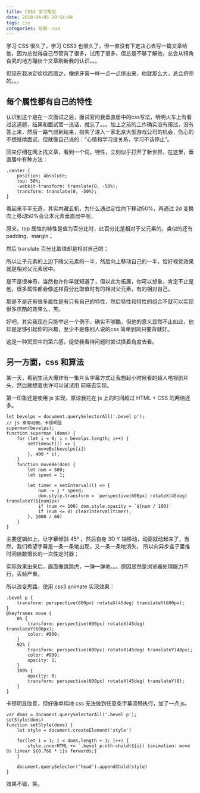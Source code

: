 ```yaml
---
title: CSS3 学习笔记
date: 2018-04-05 20:54:04
tags: css
categories: 前端--css
---
```


学习 CSS 很久了，学习 CSS3 也很久了，但一直没有下定决心去写一篇文章给他，因为总觉得自己尽管背了很多，试用了很多，但总是不够了解他，总会从犄角旮旯的地方蹦出个文章刷新我的认识。。。

但现在我决定徐徐而图之，像挤牙膏一样一点一点挤出来，他就那么大，总会挤完的。。。

<!-- more -->

## 每个属性都有自己的特性

认识到这个是在一次面试之后，面试官问我垂直居中的css写法，明明火车上有看过这道题，结果和面试官一说话，就忘了。。。加上之前的工作确实没有用过，没有答上来，然后一路气弱到结束，损失了进入一家北京大型游戏公司的机会，伤心的不想继续面试，但就像自己说的：“心情和学习没关系，学习不该停止”。

回来仔细在网上找文章，看到一个词，特性，立刻似乎打开了新世界，在这里，垂直居中有种方法：

```
.center {
    position: absolute;
    top: 50%;
    -webkit-transform: translate(0, -50%);
    transform: translate(0, -50%);
}
```

看起来平平无奇，其实内藏玄机，为什么通过定位向下移动50%，再通过 2d 变换向上移动50%会让本元素垂直居中呢，

原来，top 属性的特性是值为百分比时，此百分比是相对于父元素的，类似的还有 padding、margin；

然后 translate 百分比取值却是相对自己的；

所以让子元素的上边下降父元素的一半，然后向上移动自己的一半，恰好视觉效果就是相对父元素居中。

是不是很神奇，当然也许你早就知道了，但以此为拓展，你可以想象，肯定不止是他，很多属性都会像这样百分比取值时有的相对父元素，有的相对自己，

那是不是还有很多属性是有只有自己的特性，然后特性和特性的组合不就可以实现很多炫酷的效果么，笑。

好吧，其实我现在只能举这一个例子，确实不够酷，但他的意义显然不止如此，他却是足够引起你的兴趣，至少不是像别人说的css 简单到简只要背就好。

这是一种冥冥中的第六感，促使我看待问题时尝试换着角度去看。

## 另一方面，css 和算法

某一天，看到生活大爆炸有一集片头字幕方式让我想起小时候看的超人电视剧片头，然后就想着也许可以试试用 前端去实现。

第一印象还是使用 js 实现，原谅我花在 js 上的时间超过 HTML + CSS 的两倍还多。

```
let bevelps = document.querySelectorAll('.bevel p');
// js 来写动画，卡顿明显
superman(bevelps);
function superman (doms) {
    for (let i = 0; i < bevelps.length; i++) {
        setTimeout(() => {
            moveBe(bevelps[i])
        }, 400 * i);
    }
    function moveBe(dom) {
        let num = 500;
        let speed = 1;

        let timer = setInterval(() => {
            num -= 1 * speed;
            dom.style.transform = `perspective(600px) rotateX(45deg) translateY(${num}px)`
            if (num <= 100) dom.style.opacity = `${num / 100}`
            if (num <= 0) clearInterval(timer);
        }, 1000 / 60)
    }
}
```

主要逻辑如上，让字幕倾斜 45° ，然后自身 3D Y 轴移动，动画就动起来了，当然，我们希望字幕是一条一条地出现，又一条一条地消失， 所以向异步盒子里推时间倍数增长的一次性定时器；

实际效果出来后，画面像跳跳虎，一弹一弹地。。。原因显然是浏览器处理能力不行，丢帧严重。

所以改变思路，使用 css3 animate 实现效果：

```
.bevel p {
    transform: perspective(600px) rotateX(45deg) translateY(600px);
}
@keyframes move {
    0% {
        transform: perspective(600px) rotateX(45deg) translateY(600px);
        color: #000;
    }
    92% {
        transform: perspective(600px) rotateX(45deg) translateY(48px);
        color: #999;
        opacity: 1;
    }
    100% {
        opacity: 0;
        transform: perspective(600px) rotateX(45deg) translateY(0);
    }
}
```  

卡顿明显改善，但好像单纯地 css 无法做到任意条字幕流畅执行，加了一点 js。

```
var doms = document.querySelectorAll('.bevel p');
setStyle(doms)
function setStyle(doms) {
    let style = document.createElement('style')

    for(let i = 1; i < doms.length + 1; i++) {
        style.innerHTML += `.bevel p:nth-child(${i}) {animation: move 8s linear ${0.768 * i}s forwards;}`
    }

    document.querySelector('head').appendChild(style)
}
```

效果不错，笑。